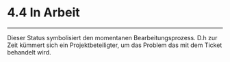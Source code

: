 # 4.4 In Arbeit

---

Dieser Status symbolisiert den momentanen Bearbeitungsprozess. D.h zur Zeit kümmert sich ein Projektbeteiligter, um das Problem das mit dem Ticket behandelt wird.

